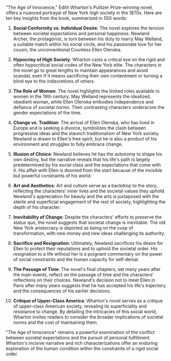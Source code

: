 "The Age of Innocence," Edith Wharton's Pulitzer Prize-winning novel, offers a nuanced portrayal of New York high society in the 1870s. Here are ten key insights from the book, summarized in 550 words:

1. **Social Conformity vs. Individual Desire**: The novel explores the tension between societal expectations and personal happiness. Newland Archer, the protagonist, is torn between his duty to marry May Welland, a suitable match within his social circle, and his passionate love for her cousin, the unconventional Countess Ellen Olenska.

2. **Hypocrisy of High Society**: Wharton casts a critical eye on the rigid and often hypocritical social codes of the New York elite. The characters in the novel go to great lengths to maintain appearances and avoid scandal, even if it means sacrificing their own contentment or turning a blind eye to the indiscretions of others.

3. **The Role of Women**: The novel highlights the limited roles available to women in the 19th century. May Welland represents the idealized, obedient woman, while Ellen Olenska embodies independence and defiance of societal norms. Their contrasting characters underscore the gender expectations of the time.

4. **Change vs. Tradition**: The arrival of Ellen Olenska, who has lived in Europe and is seeking a divorce, symbolizes the clash between progressive ideas and the staunch traditionalism of New York society. Newland is drawn to Ellen's free spirit, but he is also a product of his environment and struggles to fully embrace change.

5. **Illusion of Choice**: Newland believes he has the autonomy to shape his own destiny, but the narrative reveals that his life's path is largely predetermined by his social class and the expectations that come with it. His affair with Ellen is doomed from the start because of the invisible but powerful constraints of his world.

6. **Art and Aesthetics**: Art and culture serve as a backdrop to the story, reflecting the characters' inner lives and the societal values they uphold. Newland's appreciation for beauty and the arts is juxtaposed with the sterile and superficial engagement of the rest of society, highlighting the depth of his character.

7. **Inevitability of Change**: Despite the characters' efforts to preserve the status quo, the novel suggests that societal change is inevitable. The old New York aristocracy is depicted as being on the cusp of transformation, with new money and new ideas challenging its authority.

8. **Sacrifice and Resignation**: Ultimately, Newland sacrifices his desire for Ellen to protect their reputations and to uphold the societal order. His resignation to a life without her is a poignant commentary on the power of social constraints and the human capacity for self-denial.

9. **The Passage of Time**: The novel's final chapters, set many years after the main events, reflect on the passage of time and the characters' reflections on their choices. Newland's decision not to meet Ellen in Paris after many years suggests that he has accepted his life's trajectory and the consequences of his earlier decisions.

10. **Critique of Upper-Class America**: Wharton's novel serves as a critique of upper-class American society, revealing its superficiality and resistance to change. By detailing the intricacies of this social world, Wharton invites readers to consider the broader implications of societal norms and the cost of maintaining them.

"The Age of Innocence" remains a powerful examination of the conflict between societal expectations and the pursuit of personal fulfillment. Wharton's incisive narrative and rich characterizations offer an enduring exploration of the human condition within the constraints of a rigid social order.